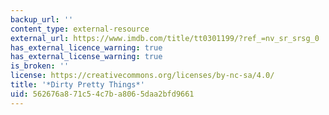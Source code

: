 ```yaml
---
backup_url: ''
content_type: external-resource
external_url: https://www.imdb.com/title/tt0301199/?ref_=nv_sr_srsg_0
has_external_licence_warning: true
has_external_license_warning: true
is_broken: ''
license: https://creativecommons.org/licenses/by-nc-sa/4.0/
title: '*Dirty Pretty Things*'
uid: 562676a8-71c5-4c7b-a806-5daa2bfd9661
---
```

